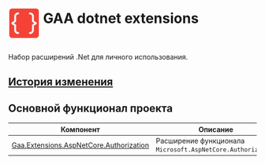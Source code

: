 # <p><img src="icon.png" width="64px" height="64px" align="middle"/> GAA dotnet extensions</p>

Набор расширений .Net для личного использования.

## [История изменения](CHANGELOG.md)

## Основной функционал проекта

| Компонент                                 | Описание                                                    |
|-------------------------------------------|-------------------------------------------------------------|
| [Gaa.Extensions.AspNetCore.Authorization] | Расширение функционала `Microsoft.AspNetCore.Authorization` |

[Gaa.Extensions.AspNetCore.Authorization]: src/Gaa.Extensions.AspNetCore.Authorization/README.md
